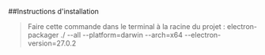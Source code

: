 ##Instructions d'installation
> Faire cette commande dans le terminal à la racine du projet : 
  >  electron-packager ./ --all --platform=darwin --arch=x64 --electron-version=27.0.2 
